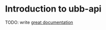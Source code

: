 # Introduction to ubb-api

TODO: write [great documentation](http://jacobian.org/writing/what-to-write/)
